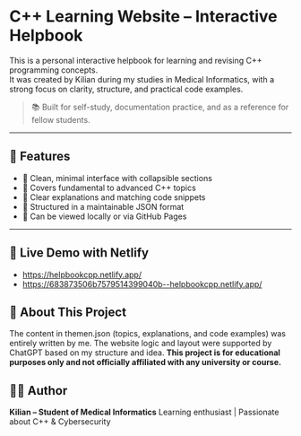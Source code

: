 # C++ Learning Website – Interactive Helpbook

This is a personal interactive helpbook for learning and revising C++ programming concepts.  
It was created by Kilian during my studies in Medical Informatics, with a strong focus on clarity, structure, and practical code examples.

> 📚 Built for self-study, documentation practice, and as a reference for fellow students.

---

## 🌟 Features

- 🔹 Clean, minimal interface with collapsible sections
- 🔹 Covers fundamental to advanced C++ topics
- 🔹 Clear explanations and matching code snippets
- 🔹 Structured in a maintainable JSON format
- 🔹 Can be viewed locally or via GitHub Pages

---

## 🔗 Live Demo with Netlify
- https://helpbookcpp.netlify.app/
- https://683873506b7579514399040b--helpbookcpp.netlify.app/

## 📌 About This Project

The content in themen.json (topics, explanations, and code examples) was entirely written by me.
The website logic and layout were supported by ChatGPT based on my structure and idea.
**This project is for educational purposes only and not officially affiliated with any university or course.**

## 🙋‍♂️ Author
**Kilian – Student of Medical Informatics**
Learning enthusiast | Passionate about C++ & Cybersecurity
